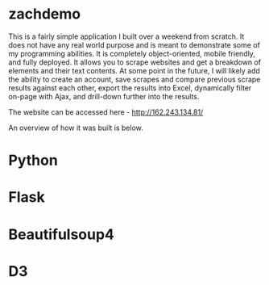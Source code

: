 # zachdemo
This is a fairly simple application I built over a weekend from scratch. It does not have any real world purpose and is meant to demonstrate some of my programming abilities. It is completely object-oriented, mobile friendly, and fully deployed. It allows you to scrape websites and get a breakdown of elements and their text contents. At some point in the future, I will likely add the ability to create an account, save scrapes and compare previous scrape results against each other, export the results into Excel, dynamically filter on-page with Ajax, and drill-down further into the results. 

The website can be accessed here - http://162.243.134.81/

An overview of how it was built is below.

# Python


# Flask


# Beautifulsoup4


# D3
